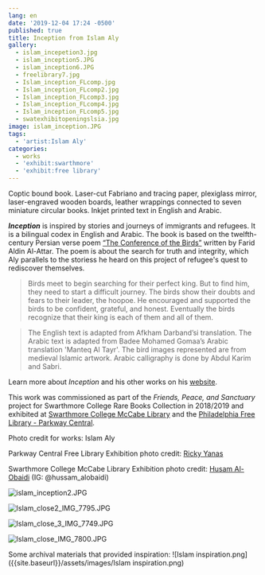 ```yaml
---
lang: en
date: '2019-12-04 17:24 -0500'
published: true
title: Inception from Islam Aly
gallery:
  - islam_incepetion3.jpg
  - islam_inception5.JPG
  - islam_inception6.JPG
  - freelibrary7.jpg
  - Islam_inception_FLcomp.jpg
  - Islam_inception_FLcomp2.jpg
  - Islam_inception_FLcomp3.jpg
  - Islam_inception_FLcomp4.jpg
  - Islam_inception_FLcomp5.jpg
  - swatexhibitopeningslsia.jpg
image: islam_inception.JPG
tags:
  - 'artist:Islam Aly'
categories:
  - works
  - 'exhibit:swarthmore'
  - 'exhibit:free library'
---
```

Coptic bound book. Laser-cut Fabriano and tracing paper, plexiglass mirror, laser-engraved wooden boards, leather wrappings connected to seven miniature circular books. Inkjet printed text in English and Arabic. 

**_Inception_** is inspired by stories and journeys of immigrants and refugees. It is a bilingual codex in English and Arabic. The book is based on the twelfth-century Persian verse poem [“The Conference of the Birds”](http://data.nur.nu/Kutub/English/Attar_Conference-of-the-Birds_tr.C.S.Nott.pdf) written by Farid Aldin Al-Attar. The poem is about the search for truth and integrity, which Aly parallels to the storiess he heard on this project of refugee's quest to rediscover themselves.

> Birds meet to begin searching for their perfect king. But to find him, they need to start a difficult journey. The birds show their doubts and fears to their leader, the hoopoe. He encouraged and supported the birds to be confident, grateful, and honest. Eventually the birds recognize that their king is each of them and all of them.

> The English text is adapted from Afkham Darband’si translation. The Arabic text is adapted from Badee Mohamed Gomaa’s Arabic translation 'Manteq Al Tayr'. The bird images represented are from medieval Islamic artwork. Arabic calligraphy is done by Abdul Karim and Sabri.

Learn more about _Inception_ and his other works on his [website](https://www.islamaly.com/inception.html).

This work was commissioned as part of the _Friends, Peace, and Sanctuary_ project for Swarthmore College Rare Books Collection in 2018/2019 and exhibited at [Swarthmore College McCabe Library](https://www.swarthmore.edu/libraries/mccabe-library) and the [Philadelphia Free Library - Parkway Central](https://libwww.freelibrary.org/locations/parkway-central-library).

Photo credit for works: Islam Aly

Parkway Central Free Library Exhibition photo credit: [Ricky Yanas](http://rickyyanas.com/)

Swarthmore College McCabe Library Exhibition photo credit: [Husam Al-Obaidi](https://www.facebook.com/Say-Cheese-106758220748744/) (IG: @hussam_alobaidi)


![islam_inception2.JPG]({{site.baseurl}}/assets/images/islam_inception2.JPG)

![Islam_close2_IMG_7795.JPG]({{site.baseurl}}/assets/images/Islam_close2_IMG_7795.JPG)

![Islam_close_3_IMG_7749.JPG]({{site.baseurl}}/assets/images/Islam_close_3_IMG_7749.JPG)

![Islam_close_IMG_7800.JPG]({{site.baseurl}}/assets/images/Islam_close_IMG_7800.JPG)


Some archival materials that provided inspiration:
![Islam inspiration.png]({{site.baseurl}}/assets/images/Islam inspiration.png)







